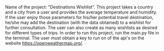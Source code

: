 Name of the project: "Destinations Wishlist". This project takes a country and a city from a user and provides the average temperature and humidity.
If the user enjoy those parameters for his/her potential travel destination, he/she may add the destination (with the data obtained) to a wishlist for further consultation.
The user can also create as many wishlists as desired for different types of trips.
In order to run this project, run the main.py file in the terminal. The user must obtain a key to run on of the api's on the website https://openweathermap.org/.
